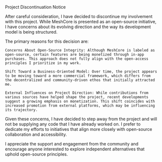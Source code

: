 Project Discontinuation Notice

After careful consideration, I have decided to discontinue my involvement with this project. While MeshCore is presented as an open-source initiative, I have concerns about its evolving direction and the way its development model is being structured.

The primary reasons for this decision are:

    Concerns About Open-Source Integrity: Although MeshCore is labeled as open-source, certain features are being monetized through in-app purchases. This approach does not fully align with the open-access principles I prioritize in my work.

    Shift Toward a Business-Oriented Model: Over time, the project appears to be moving toward a more commercial framework, which differs from the decentralized and community-driven ethos that initially attracted me.

    External Influences on Project Direction: While contributions from various sources have helped shape the project, recent developments suggest a growing emphasis on monetization. This shift coincides with increased promotion from external platforms, which may be influencing its trajectory.

Given these concerns, I have decided to step away from the project and will not be supplying any code that I have already worked on. I prefer to dedicate my efforts to initiatives that align more closely with open-source collaboration and accessibility.

I appreciate the support and engagement from the community and encourage anyone interested to explore independent alternatives that uphold open-source principles.
